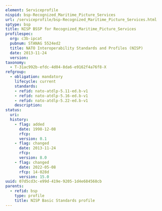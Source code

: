 ```yaml
---
element: Serviceprofile
nispid: bsp-Recognized_Maritime_Picture_Services
url: /serviceprofile/bsp-Recognized_Maritime_Picture_Services.html
sptype: bsp
title: NISP BSSP for Recognized_Maritime_Picture_Services
profilespec:
  org: c3b-ipcat
  pubnum: STANAG 5524ed2
  title: NATO Interoperability Standards and Profiles (NISP)
  date: 2013-11-24
  version: 
taxonomy:
  - T-31ac992b-efdc-4d04-8da6-e9162f4a76f8-X
refgroup:
  - obligation: mandatory
    lifecycle: current
    standards: 
    - refid: nato-atdlp-5.11-ed.b-v1
    - refid: nato-atdlp-5.16-ed.b-v1
    - refid: nato-atdlp-5.22-ed.b-v1
    description: 
status:
  uri: 
  history: 
    - flag: added
      date: 1998-12-08
      rfcp: 
      version: 0.1
    - flag: changed
      date: 2013-11-24
      rfcp: 
      version: 8.0
    - flag: changed
      date: 2022-05-08
      rfcp: 14-028d
      version: 15.0
uuid: 07d5cd3c-e99d-419e-9205-1d4e684568cb
parents:
  - refid: bsp
    type: profile
    title: NISP Basic Standards profile
---
```

